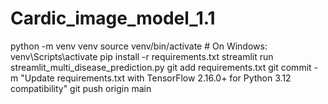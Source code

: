 # Cardic_image_model_1.1
python -m venv venv
source venv/bin/activate  # On Windows: venv\Scripts\activate
pip install -r requirements.txt
streamlit run streamlit_multi_disease_prediction.py
git add requirements.txt
git commit -m "Update requirements.txt with TensorFlow 2.16.0+ for Python 3.12 compatibility"
git push origin main
